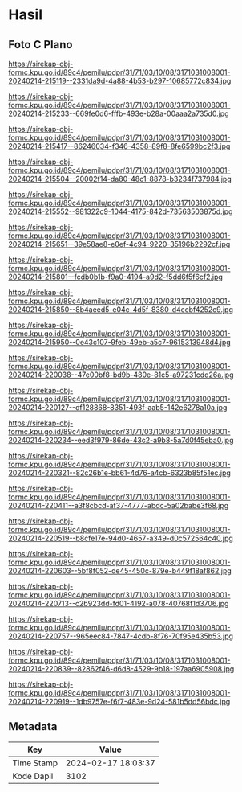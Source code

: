 # Hasil

## Foto C Plano

https://sirekap-obj-formc.kpu.go.id/89c4/pemilu/pdpr/31/71/03/10/08/3171031008001-20240214-215119--2331da9d-4a88-4b53-b297-10685772c834.jpg

https://sirekap-obj-formc.kpu.go.id/89c4/pemilu/pdpr/31/71/03/10/08/3171031008001-20240214-215233--669fe0d6-fffb-493e-b28a-00aaa2a735d0.jpg

https://sirekap-obj-formc.kpu.go.id/89c4/pemilu/pdpr/31/71/03/10/08/3171031008001-20240214-215417--86246034-f346-4358-89f8-8fe6599bc2f3.jpg

https://sirekap-obj-formc.kpu.go.id/89c4/pemilu/pdpr/31/71/03/10/08/3171031008001-20240214-215504--20002f14-da80-48c1-8878-b3234f737984.jpg

https://sirekap-obj-formc.kpu.go.id/89c4/pemilu/pdpr/31/71/03/10/08/3171031008001-20240214-215552--981322c9-1044-4175-842d-73563503875d.jpg

https://sirekap-obj-formc.kpu.go.id/89c4/pemilu/pdpr/31/71/03/10/08/3171031008001-20240214-215651--39e58ae8-e0ef-4c94-9220-35196b2292cf.jpg

https://sirekap-obj-formc.kpu.go.id/89c4/pemilu/pdpr/31/71/03/10/08/3171031008001-20240214-215801--fcdb0b1b-f9a0-4194-a9d2-f5dd6f5f6cf2.jpg

https://sirekap-obj-formc.kpu.go.id/89c4/pemilu/pdpr/31/71/03/10/08/3171031008001-20240214-215850--8b4aeed5-e04c-4d5f-8380-d4ccbf4252c9.jpg

https://sirekap-obj-formc.kpu.go.id/89c4/pemilu/pdpr/31/71/03/10/08/3171031008001-20240214-215950--0e43c107-9feb-49eb-a5c7-9615313948d4.jpg

https://sirekap-obj-formc.kpu.go.id/89c4/pemilu/pdpr/31/71/03/10/08/3171031008001-20240214-220038--47e00bf8-bd9b-480e-81c5-a97231cdd26a.jpg

https://sirekap-obj-formc.kpu.go.id/89c4/pemilu/pdpr/31/71/03/10/08/3171031008001-20240214-220127--df128868-8351-493f-aab5-142e6278a10a.jpg

https://sirekap-obj-formc.kpu.go.id/89c4/pemilu/pdpr/31/71/03/10/08/3171031008001-20240214-220234--eed3f979-86de-43c2-a9b8-5a7d0f45eba0.jpg

https://sirekap-obj-formc.kpu.go.id/89c4/pemilu/pdpr/31/71/03/10/08/3171031008001-20240214-220321--82c26b1e-bb61-4d76-a4cb-6323b85f51ec.jpg

https://sirekap-obj-formc.kpu.go.id/89c4/pemilu/pdpr/31/71/03/10/08/3171031008001-20240214-220411--a3f8cbcd-af37-4777-abdc-5a02babe3f68.jpg

https://sirekap-obj-formc.kpu.go.id/89c4/pemilu/pdpr/31/71/03/10/08/3171031008001-20240214-220519--b8cfe17e-94d0-4657-a349-d0c572564c40.jpg

https://sirekap-obj-formc.kpu.go.id/89c4/pemilu/pdpr/31/71/03/10/08/3171031008001-20240214-220603--5bf8f052-de45-450c-879e-b449f18af862.jpg

https://sirekap-obj-formc.kpu.go.id/89c4/pemilu/pdpr/31/71/03/10/08/3171031008001-20240214-220713--c2b923dd-fd01-4192-a078-40768f1d3706.jpg

https://sirekap-obj-formc.kpu.go.id/89c4/pemilu/pdpr/31/71/03/10/08/3171031008001-20240214-220757--965eec84-7847-4cdb-8f76-70f95e435b53.jpg

https://sirekap-obj-formc.kpu.go.id/89c4/pemilu/pdpr/31/71/03/10/08/3171031008001-20240214-220839--82862f46-d6d8-4529-9b18-197aa6905908.jpg

https://sirekap-obj-formc.kpu.go.id/89c4/pemilu/pdpr/31/71/03/10/08/3171031008001-20240214-220919--1db9757e-f6f7-483e-9d24-581b5dd56bdc.jpg


## Metadata

| Key        | Value               |
| ---------- | ------------------- |
| Time Stamp | 2024-02-17 18:03:37 |
| Kode Dapil | 3102                |



